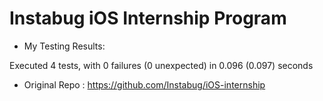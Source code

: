 # Instabug iOS Internship Program

- My Testing Results:

Executed 4 tests, with 0 failures (0 unexpected) in 0.096 (0.097) seconds

- Original Repo : https://github.com/Instabug/iOS-internship
